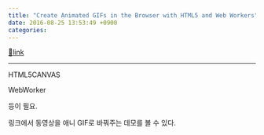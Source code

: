 ```yaml
---
title: "Create Animated GIFs in the Browser with HTML5 and Web Workers"
date: 2016-08-25 13:53:49 +0900
categories: 
---
```

[🔗link](http://www.mins01.com/mh/tech/read/1028)
***


HTML5CANVAS

WebWorker

등이 필요.

  


링크에서 동영상을 애니 GIF로 바꿔주는 데모를 볼 수 있다.




